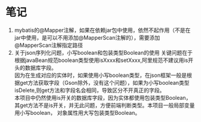 # 笔记
1. mybatis的@Mapper注解，如果在依赖jar包中使用，依然不起作用（不是在jar中使用，是可以不用添加@MapperScan注解的），需要添加@MapperScan注解指定路径  
2. 关于json序列化问题，小写boolean和包装类型Boolean的使用
   关键问题在于根据javaBean规范boolean类型使用isXxxx和setXxxx,阿里规范不建议用is开头的数据库字段。  
   因为在生成对应的实体时，如果使用小写boolean类型，在json框架一般是根据get方法获取字段（Gson除外，没有这个问题），如果为小写boolean类型isDelete,则get方法和字段名会相同，导致区分不开真正的字段。  
   本项目中仍然使用is开关的数据库字段，因为实体都使用包装类型Boolean，其get方法不是is开关，并无此问题，方便前端判断类型。本项目一般局部变量用小写boolean，
   对象属性用大写包装类型Boolean。